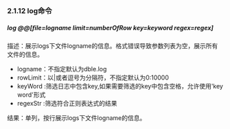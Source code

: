 ### 2.1.12 log命令
##### log @@[file=logname limit=numberOfRow key=keyword regex=regex]

描述：展示logs下文件logname的信息。格式错误导致参数列表为空，展示所有文件的信息。  
+ logname：不指定默认为dble.log  
+ rowLimit：以|或者逗号为分隔符，不指定默认为0:10000  
+ keyWord :筛选日志中包含key,如果需要筛选的key中包含空格，允许使用'key word'形式  
+ regexStr :筛选符合正则表达式的结果  

结果：单列，按行展示logs下文件logname的信息。  
